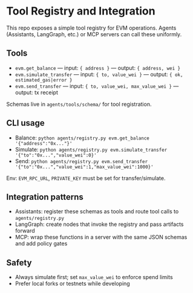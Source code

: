 # Tool Registry and Integration

This repo exposes a simple tool registry for EVM operations. Agents (Assistants, LangGraph, etc.) or MCP servers can call these uniformly.

## Tools
- `evm.get_balance` — input: `{ address }` — output: `{ address, wei }`
- `evm.simulate_transfer` — input: `{ to, value_wei }` — output: `{ ok, estimated_gas|error }`
- `evm.send_transfer` — input: `{ to, value_wei, max_value_wei }` — output: tx receipt

Schemas live in `agents/tools/schema/` for tool registration.

## CLI usage
- Balance: `python agents/registry.py evm.get_balance '{"address":"0x..."}'`
- Simulate: `python agents/registry.py evm.simulate_transfer '{"to":"0x...","value_wei":0}'`
- Send: `python agents/registry.py evm.send_transfer '{"to":"0x...","value_wei":1,"max_value_wei":1000}'`

Env: `EVM_RPC_URL`, `PRIVATE_KEY` must be set for transfer/simulate.

## Integration patterns
- Assistants: register these schemas as tools and route tool calls to `agents/registry.py`
- LangGraph: create nodes that invoke the registry and pass artifacts forward
- MCP: wrap these functions in a server with the same JSON schemas and add policy gates

## Safety
- Always simulate first; set `max_value_wei` to enforce spend limits
- Prefer local forks or testnets while developing
